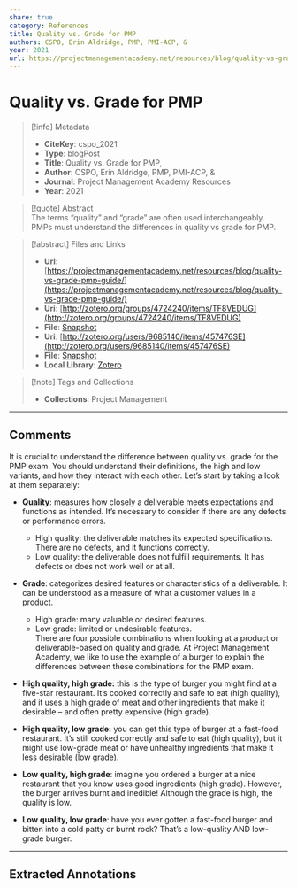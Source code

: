 ```yaml
---
share: true
category: References
title: Quality vs. Grade for PMP
authors: CSPO, Erin Aldridge, PMP, PMI-ACP, &
year: 2021
url: https://projectmanagementacademy.net/resources/blog/quality-vs-grade-pmp-guide/
---
```

  
# Quality vs. Grade for PMP  
  
> [!info] Metadata  
> - **CiteKey**: cspo_2021  
> - **Type**: blogPost  
> - **Title**: Quality vs. Grade for PMP,   
> - **Author**: CSPO, Erin Aldridge, PMP, PMI-ACP, &  
> - **Journal**: Project Management Academy Resources   
> - **Year**: 2021   
  
> [!quote] Abstract  
> The terms “quality” and “grade” are often used interchangeably. PMPs must understand the differences in quality vs grade for PMP.  
  
> [!abstract] Files and Links  
> - **Url**: [https://projectmanagementacademy.net/resources/blog/quality-vs-grade-pmp-guide/](https://projectmanagementacademy.net/resources/blog/quality-vs-grade-pmp-guide/)  
> - **Uri**: [http://zotero.org/groups/4724240/items/TF8VEDUG](http://zotero.org/groups/4724240/items/TF8VEDUG)  
> - **File**: [Snapshot](file:///Users/jan/Zotero/storage/Q2KC9BN2/quality-vs-grade-pmp-guide.html)  
> - **Uri**: [http://zotero.org/users/9685140/items/457476SE](http://zotero.org/users/9685140/items/457476SE)  
> - **File**: [Snapshot](file://C:%5CUsers%5C20003936%5CZotero%5Cstorage%5C6PNDHRRP%5Cquality-vs-grade-pmp-guide.html)  
> - **Local Library**: [Zotero]((zotero://select/library/items/457476SE))  
  
> [!note] Tags and Collections  
> - **Collections**: Project Management  
  
----  
  
## Comments  
It is crucial to understand the difference between quality vs. grade for the PMP exam. You should understand their definitions, the high and low variants, and how they interact with each other. Let’s start by taking a look at them separately:  
  
*   **Quality**: measures how closely a deliverable meets expectations and functions as intended. It’s necessary to consider if there are any defects or performance errors.  
      
    *   High quality: the deliverable matches its expected specifications. There are no defects, and it functions correctly.  
    *   Low quality: the deliverable does not fulfill requirements. It has defects or does not work well or at all.  
*   **Grade**: categorizes desired features or characteristics of a deliverable. It can be understood as a measure of what a customer values in a product.  
      
    *   High grade: many valuable or desired features.  
    *   Low grade: limited or undesirable features.  
There are four possible combinations when looking at a product or deliverable-based on quality and grade. At Project Management Academy, we like to use the example of a burger to explain the differences between these combinations for the PMP exam.  
  
*   **High quality, high grade:** this is the type of burger you might find at a five-star restaurant. It’s cooked correctly and safe to eat (high quality), and it uses a high grade of meat and other ingredients that make it desirable – and often pretty expensive (high grade).  
*   **High quality, low grade:** you can get this type of burger at a fast-food restaurant. It’s still cooked correctly and safe to eat (high quality), but it might use low-grade meat or have unhealthy ingredients that make it less desirable (low grade).  
*   **Low quality, high grade**: imagine you ordered a burger at a nice restaurant that you know uses good ingredients (high grade). However, the burger arrives burnt and inedible! Although the grade is high, the quality is low.  
*   **Low quality, low grade**: have you ever gotten a fast-food burger and bitten into a cold patty or burnt rock? That’s a low-quality AND low-grade burger.  
  
  
----  
  
## Extracted Annotations  
  
